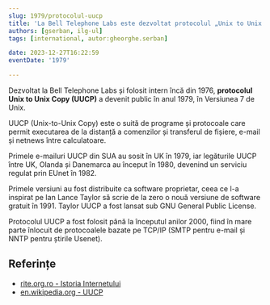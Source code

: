 ```yaml
---
slug: 1979/protocolul-uucp
title: 'La Bell Telephone Labs este dezvoltat protocolul „Unix to Unix Copy” (UUCP)'
authors: [gserban, ilg-ul]
tags: [international, autor:gheorghe.serban]

date: 2023-12-27T16:22:59
eventDate: '1979'

---
```


Dezvoltat la Bell Telephone Labs și folosit intern încă din 1976,
**protocolul Unix to Unix Copy (UUCP)**
a devenit public în anul 1979, în Versiunea 7 de Unix.

<!-- truncate -->

UUCP (Unix-to-Unix Copy) este o suită de programe și protocoale
care permit executarea de la distanță a comenzilor și transferul
de fișiere, e-mail și netnews între calculatoare.

Primele e-mailuri UUCP din SUA au sosit în UK în 1979, iar legăturile UUCP
între UK, Olanda și Danemarca au început în 1980, devenind un serviciu
regulat prin EUnet în 1982.

Primele versiuni au fost distribuite ca software proprietar,
ceea ce l-a inspirat pe Ian Lance Taylor să scrie de la zero
o nouă versiune de software gratuit în 1991. Taylor UUCP a
fost lansat sub GNU General Public License.

Protocolul UUCP a fost folosit până la începutul anilor 2000, fiind
în mare parte înlocuit de protocoalele bazate pe TCP/IP (SMTP pentru e-mail
și NNTP pentru știrile Usenet).

## Referințe

- [rite.org.ro - Istoria Internetului](https://rite.org.ro/istoria-internetului/)
- [en.wikipedia.org - UUCP](https://en.wikipedia.org/wiki/UUCP)
